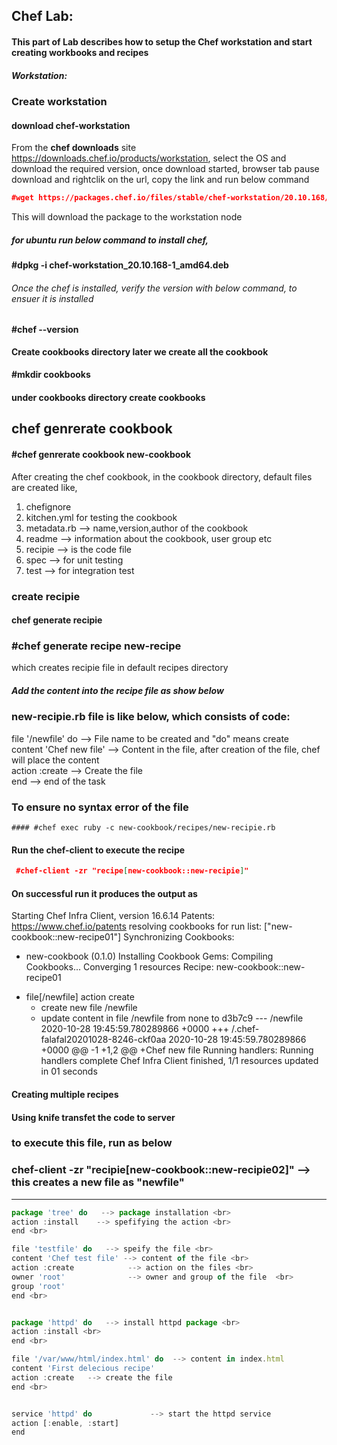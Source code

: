 ## Chef Lab:

#### **This part of Lab describes how to setup the Chef workstation and start creating workbooks and recipes**

##### Workstation:
### Create workstation
####  download  chef-workstation
From the **chef downloads** site https://downloads.chef.io/products/workstation, select the OS and download the required version,
once download started, browser tab pause download and rightclik on the url, copy the link and run below command
```json
#wget https://packages.chef.io/files/stable/chef-workstation/20.10.168/ubuntu/20.04/chef-workstation_20.10.168-1_amd64.deb
```
This will download the package to the workstation node
##### for ubuntu run below command to install chef, 
**#dpkg -i chef-workstation_20.10.168-1_amd64.deb**
###### Once the chef is installed, verify the version with below command, to ensuer it is installed
#### #chef --version

**Create cookbooks directory later we create  all the cookbook**
#### #mkdir cookbooks

#### under cookbooks directory create cookbooks
## chef genrerate cookbook <cookbook-name>
#### #chef genrerate cookbook new-cookbook
After creating the chef cookbook, in the cookbook directory,  default files are created like, <br>
1. chefignore  <br>
2. kitchen.yml for testing the cookbook <br>
3. metadata.rb     --> name,version,author of the cookbook <br>
4. readme          --> information about the cookbook, user group etc <br>
5. recipie         --> is the code file <br>
6. spec            --> for unit testing <br>
7. test            --> for integration test  <br>

### create recipie
#### chef generate recipie <recipie-name> <br>
### #chef generate recipe new-recipe <br>
which creates recipie file in default recipes directory <br>
##### Add the content into the recipe file  as show below <br>

### new-recipie.rb file is like below, which consists of code: <br>
file '/newfile' do             --> File name to be created and "do" means create <br>
content 'Chef new file'        --> Content in the file, after creation of the file, chef will place the content <br>
action :create                 --> Create the file <br>
end                            --> end of the task <br>

### To ensure no syntax error of the file 
```
#### #chef exec ruby -c new-cookbook/recipes/new-recipie.rb 

```
#### Run the chef-client to execute the recipe

```json
 #chef-client -zr "recipe[new-cookbook::new-recipie]"
```
#### On successful run it produces the output as 


Starting Chef Infra Client, version 16.6.14
Patents: https://www.chef.io/patents
resolving cookbooks for run list: ["new-cookbook::new-recipe01"]
Synchronizing Cookbooks:
  - new-cookbook (0.1.0)
Installing Cookbook Gems:
Compiling Cookbooks...
Converging 1 resources
Recipe: new-cookbook::new-recipe01
  * file[/newfile] action create
    - create new file /newfile
    - update content in file /newfile from none to d3b7c9
    --- /newfile   2020-10-28 19:45:59.780289866 +0000
    +++ /.chef-falafal20201028-8246-ckf0aa 2020-10-28 19:45:59.780289866 +0000
    @@ -1 +1,2 @@
    +Chef new file
Running handlers:
Running handlers complete
Chef Infra Client finished, 1/1 resources updated in 01 seconds

#### Creating multiple recipes
####	Using knife transfet the code to server

### to execute this file, run as below
### chef-client -zr "recipie[new-cookbook::new-recipie02]"  --> this creates a new file as "newfile"

---

```js
package 'tree' do   --> package installation <br>
action :install    --> spefifying the action <br>
end <br>

file 'testfile' do   --> speify the file <br>
content 'Chef test file' --> content of the file <br>
action :create            --> action on the files <br>
owner 'root'              --> owner and group of the file  <br>
group 'root'
end <br>


package 'httpd' do   --> install httpd package <br>
action :install <br>
end <br>

file '/var/www/html/index.html' do  --> content in index.html  
content 'First delecious recipe'
action :create   --> create the file 
end <br>


service 'httpd' do             --> start the httpd service 
action [:enable, :start]  
end  
```
